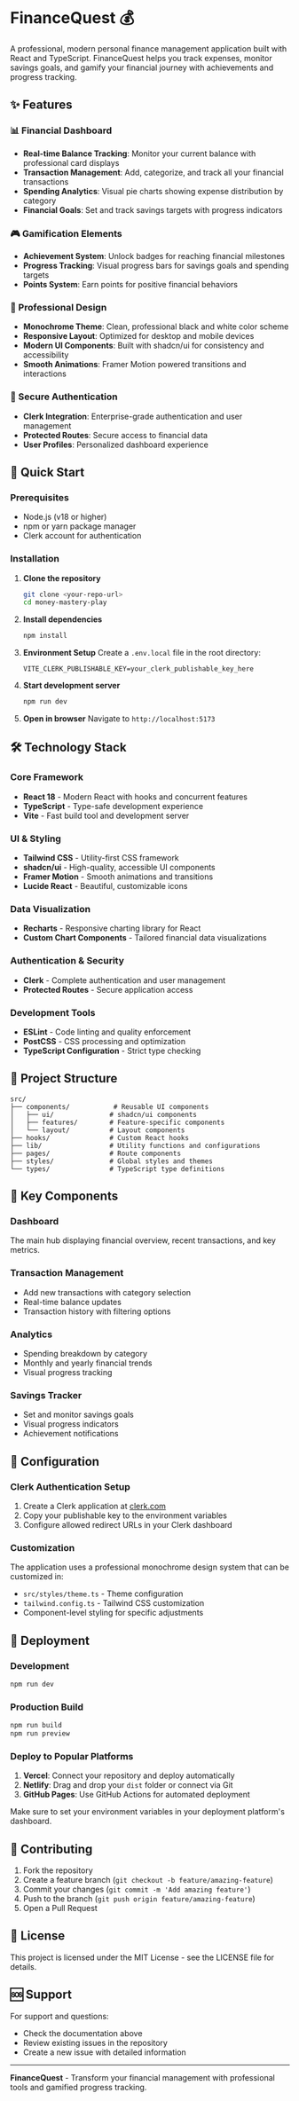 # FinanceQuest 💰

A professional, modern personal finance management application built with React and TypeScript. FinanceQuest helps you track expenses, monitor savings goals, and gamify your financial journey with achievements and progress tracking.

## ✨ Features

### 📊 Financial Dashboard
- **Real-time Balance Tracking**: Monitor your current balance with professional card displays
- **Transaction Management**: Add, categorize, and track all your financial transactions
- **Spending Analytics**: Visual pie charts showing expense distribution by category
- **Financial Goals**: Set and track savings targets with progress indicators

### 🎮 Gamification Elements
- **Achievement System**: Unlock badges for reaching financial milestones
- **Progress Tracking**: Visual progress bars for savings goals and spending targets
- **Points System**: Earn points for positive financial behaviors

### 🎨 Professional Design
- **Monochrome Theme**: Clean, professional black and white color scheme
- **Responsive Layout**: Optimized for desktop and mobile devices
- **Modern UI Components**: Built with shadcn/ui for consistency and accessibility
- **Smooth Animations**: Framer Motion powered transitions and interactions

### 🔐 Secure Authentication
- **Clerk Integration**: Enterprise-grade authentication and user management
- **Protected Routes**: Secure access to financial data
- **User Profiles**: Personalized dashboard experience

## 🚀 Quick Start

### Prerequisites
- Node.js (v18 or higher)
- npm or yarn package manager
- Clerk account for authentication

### Installation

1. **Clone the repository**
   ```bash
   git clone <your-repo-url>
   cd money-mastery-play
   ```

2. **Install dependencies**
   ```bash
   npm install
   ```

3. **Environment Setup**
   Create a `.env.local` file in the root directory:
   ```env
   VITE_CLERK_PUBLISHABLE_KEY=your_clerk_publishable_key_here
   ```

4. **Start development server**
   ```bash
   npm run dev
   ```

5. **Open in browser**
   Navigate to `http://localhost:5173`

## 🛠️ Technology Stack

### Core Framework
- **React 18** - Modern React with hooks and concurrent features
- **TypeScript** - Type-safe development experience
- **Vite** - Fast build tool and development server

### UI & Styling
- **Tailwind CSS** - Utility-first CSS framework
- **shadcn/ui** - High-quality, accessible UI components
- **Framer Motion** - Smooth animations and transitions
- **Lucide React** - Beautiful, customizable icons

### Data Visualization
- **Recharts** - Responsive charting library for React
- **Custom Chart Components** - Tailored financial data visualizations

### Authentication & Security
- **Clerk** - Complete authentication and user management
- **Protected Routes** - Secure application access

### Development Tools
- **ESLint** - Code linting and quality enforcement
- **PostCSS** - CSS processing and optimization
- **TypeScript Configuration** - Strict type checking

## 📁 Project Structure

```
src/
├── components/           # Reusable UI components
│   ├── ui/              # shadcn/ui components
│   ├── features/        # Feature-specific components
│   └── layout/          # Layout components
├── hooks/               # Custom React hooks
├── lib/                 # Utility functions and configurations
├── pages/               # Route components
├── styles/              # Global styles and themes
└── types/               # TypeScript type definitions
```

## 🎯 Key Components

### Dashboard
The main hub displaying financial overview, recent transactions, and key metrics.

### Transaction Management
- Add new transactions with category selection
- Real-time balance updates
- Transaction history with filtering options

### Analytics
- Spending breakdown by category
- Monthly and yearly financial trends
- Visual progress tracking

### Savings Tracker
- Set and monitor savings goals
- Visual progress indicators
- Achievement notifications

## 🔧 Configuration

### Clerk Authentication Setup
1. Create a Clerk application at [clerk.com](https://clerk.com)
2. Copy your publishable key to the environment variables
3. Configure allowed redirect URLs in your Clerk dashboard

### Customization
The application uses a professional monochrome design system that can be customized in:
- `src/styles/theme.ts` - Theme configuration
- `tailwind.config.ts` - Tailwind CSS customization
- Component-level styling for specific adjustments

## 🚀 Deployment

### Development
```bash
npm run dev
```

### Production Build
```bash
npm run build
npm run preview
```

### Deploy to Popular Platforms
1. **Vercel**: Connect your repository and deploy automatically
2. **Netlify**: Drag and drop your `dist` folder or connect via Git
3. **GitHub Pages**: Use GitHub Actions for automated deployment

Make sure to set your environment variables in your deployment platform's dashboard.

## 🤝 Contributing

1. Fork the repository
2. Create a feature branch (`git checkout -b feature/amazing-feature`)
3. Commit your changes (`git commit -m 'Add amazing feature'`)
4. Push to the branch (`git push origin feature/amazing-feature`)
5. Open a Pull Request

## 📝 License

This project is licensed under the MIT License - see the LICENSE file for details.

## 🆘 Support

For support and questions:
- Check the documentation above
- Review existing issues in the repository
- Create a new issue with detailed information

---

**FinanceQuest** - Transform your financial management with professional tools and gamified progress tracking.
